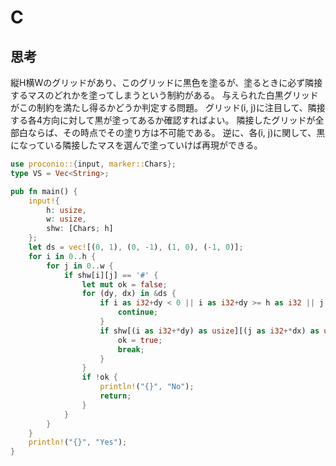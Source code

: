 # C
## 思考
縦H横Wのグリッドがあり、このグリッドに黒色を塗るが、塗るときに必ず隣接するマスのどれかを塗ってしまうという制約がある。
与えられた白黒グリッドがこの制約を満たし得るかどうか判定する問題。
グリッド(i, j)に注目して、隣接する各4方向に対して黒が塗ってあるか確認すればよい。
隣接したグリッドが全部白ならば、その時点でその塗り方は不可能である。
逆に、各(i, j)に関して、黒になっている隣接したマスを選んで塗っていけば再現ができる。
```rust
use proconio::{input, marker::Chars};
type VS = Vec<String>;

pub fn main() {
    input!{
        h: usize,
        w: usize,
        shw: [Chars; h]
    };
    let ds = vec![(0, 1), (0, -1), (1, 0), (-1, 0)];
    for i in 0..h {
        for j in 0..w {
            if shw[i][j] == '#' {
                let mut ok = false;
                for (dy, dx) in &ds {
                    if i as i32+dy < 0 || i as i32+dy >= h as i32 || j as i32+dx < 0 || j as i32+dx >= w as i32 {
                        continue;
                    }
                    if shw[(i as i32+*dy) as usize][(j as i32+*dx) as usize] == '#' {
                        ok = true;
                        break;
                    } 
                }
                if !ok {
                    println!("{}", "No");
                    return;
                }
            }
        }
    }
    println!("{}", "Yes");
}
```